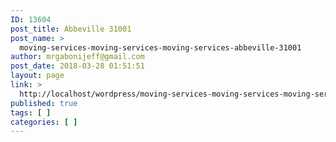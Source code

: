 ```yaml
---
ID: 13604
post_title: Abbeville 31001
post_name: >
  moving-services-moving-services-moving-services-abbeville-31001
author: mrgabonijeff@gmail.com
post_date: 2018-03-28 01:51:51
layout: page
link: >
  http://localhost/wordpress/moving-services-moving-services-moving-services-abbeville-31001/
published: true
tags: [ ]
categories: [ ]
---
```

